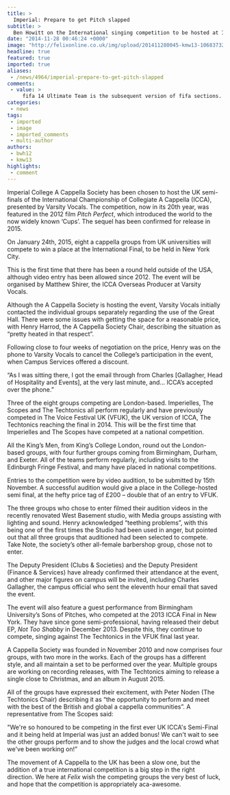 ```yaml
---
title: >
  Imperial: Prepare to get Pitch slapped
subtitle: >
  Ben Howitt on the International singing competition to be hosted at Imperial
date: "2014-11-28 00:46:24 +0000"
image: "http://felixonline.co.uk/img/upload/201411280045-kmw13-10683732_728913800525673_16642474235144590_o.jpg"
headline: true
featured: true
imported: true
aliases:
 - /news/4964/imperial-prepare-to-get-pitch-slapped
comments:
 - value: >
     fifa 14 Ultimate Team is the subsequent version of fifa sections. I am a sports nut any sort of kind so those Trending Topics bore me perfect coma. Schmid's career record in Open Cup play is 15-7-1. <br>crÃ©dits fut rapidement http://creditsfut.com/,Superb internet site you've gotten going here.| <br>nba 2k16 mt glitch january http://ashbur.top-depart.com/coree-du-sud/pusan/articles/operation-bloodhound-updates-counter-strike-skins-160790.html
categories:
 - news
tags:
 - imported
 - image
 - imported_comments
 - multi-author
authors:
 - bwh12
 - kmw13
highlights:
 - comment
---
```


Imperial College A Cappella Society has been chosen to host the UK semi-finals of the International Championship of Collegiate A Cappella (ICCA), presented by Varsity Vocals. The competition, now in its 20th year, was featured in the 2012 film _Pitch Perfect_, which introduced the world to the now widely known ‘Cups’. The sequel has been confirmed for release in 2015.

On January 24th, 2015, eight a cappella groups from UK universities will compete to win a place at the International Final, to be held in New York City.

This is the first time that there has been a round held outside of the USA, although video entry has been allowed since 2012. The event will be organised by Matthew Shirer, the ICCA Overseas Producer at Varsity Vocals.

Although the A Cappella Society is hosting the event, Varsity Vocals initially contacted the individual groups separately regarding the use of the Great Hall. There were some issues with getting the space for a reasonable price, with Henry Harrod, the A Cappella Society Chair, describing the situation as “pretty heated in that respect”.

Following close to four weeks of negotiation on the price, Henry was on the phone to Varsity Vocals to cancel the College’s participation in the event, when Campus Services offered a discount.

“As I was sitting there, I got the email through from Charles [Gallagher, Head of Hospitality and Events], at the very last minute, and… ICCA’s accepted over the phone.”

Three of the eight groups competing are London-based. Imperielles, The Scopes and The Techtonics all perform regularly and have previously competed in The Voice Festival UK (VFUK), the UK version of ICCA, The Techtonics reaching the final in 2014. This will be the first time that Imperielles and The Scopes have competed at a national competition.

All the King’s Men, from King’s College London, round out the London-based groups, with four further groups coming from Birmingham, Durham, and Exeter. All of the teams perform regularly, including visits to the Edinburgh Fringe Festival, and many have placed in national competitions.

Entries to the competition were by video audition, to be submitted by 15th November. A successful audition would give a place in the College-hosted semi final, at the hefty price tag of £200 – double that of an entry to VFUK.

The three groups who chose to enter filmed their audition videos in the recently renovated West Basement studio, with Media groups assisting with lighting and sound. Henry acknowledged “teething problems”, with this being one of the first times the Studio had been used in anger, but pointed out that all three groups that auditioned had been selected to compete. Take Note, the society’s other all-female barbershop group, chose not to enter.

The Deputy President (Clubs & Societies) and the Deputy President (Finance & Services) have already confirmed their attendance at the event, and other major figures on campus will be invited, including Charles Gallagher, the campus official who sent the eleventh hour email that saved the event.

The event will also feature a guest performance from Birmingham University’s Sons of Pitches, who competed at the 2013 ICCA Final in New York. They have since gone semi-professional, having released their debut EP, _Not Too Shabby_ in December 2013. Despite this, they continue to compete, singing against The Techtonics in the VFUK final last year.

A Cappella Society was founded in November 2010 and now comprises four groups, with two more in the works. Each of the groups has a different style, and all maintain a set to be performed over the year. Multiple groups are working on recording releases, with The Techtonics aiming to release a single close to Christmas, and an album in August 2015.

All of the groups have expressed their excitement, with Peter Noden (The Techtonics Chair) describing it as “the opportunity to perform and meet with the best of the British and global a cappella communities”. A representative from The Scopes said:

"We're so honoured to be competing in the first ever UK ICCA's Semi-Final and it being held at Imperial was just an added bonus! We can't wait to see the other groups perform and to show the judges and the local crowd what we've been working on!”

The movement of A Cappella to the UK has been a slow one, but the addition of a true international competition is a big step in the right direction. We here at _Felix_ wish the competing groups the very best of luck, and hope that the competition is appropriately aca-awesome.
